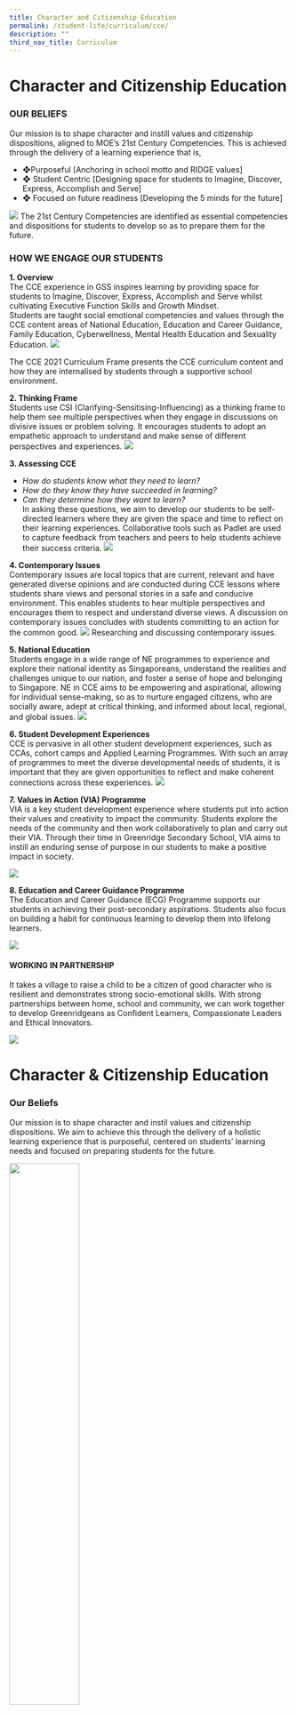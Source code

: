 ```yaml
---
title: Character and Citizenship Education
permalink: /student-life/curriculum/cce/
description: ""
third_nav_title: Curriculum
---
```

# Character and Citizenship Education
### OUR BELIEFS
Our mission is to shape character and instill values and citizenship dispositions, aligned to MOE’s 21st Century Competencies. This is achieved through the delivery of a learning experience that is,
- ❖Purposeful [Anchoring in school motto and RIDGE values]
- ❖	Student Centric [Designing space for students to Imagine, Discover, Express, Accomplish and Serve]
- ❖	Focused on future readiness [Developing the 5 minds for the future]

 ![](/images/CCE2023/cce001.png)
The 21st Century Competencies are identified as essential competencies and dispositions for students to develop so as to prepare them for the future.





### HOW WE ENGAGE OUR STUDENTS
**1. Overview**<br>
The CCE experience in GSS inspires learning by providing space for students to Imagine, Discover, Express, Accomplish and Serve whilst cultivating Executive Function Skills and Growth Mindset.<br>
Students are taught social emotional competencies and values through the CCE content areas of National Education, Education and Career Guidance, Family Education, Cyberwellness, Mental Health Education and Sexuality Education. 
![](/images/CCE2023/cce002.png)
 


The CCE 2021 Curriculum Frame presents the CCE curriculum content and how they are internalised by students through a supportive school environment. 





**2. Thinking Frame**<br>
Students use CSI (Clarifying-Sensitising-Influencing) as a thinking frame to help them see multiple perspectives when they engage in discussions on divisive issues or problem solving.  It encourages students to adopt an empathetic approach to understand and make sense of different perspectives and experiences.
![](/images/CCE2023/cce022.png)
 	 
**3. Assessing CCE**<br><i>
- How do students know what they need to learn?
- How do they know they have succeeded in learning?
- Can they determine how they want to learn?</i><br>
In asking these questions, we aim to develop our students to be self-directed learners where they are given the space and time to reflect on their learning experiences. Collaborative tools such as Padlet are used to capture feedback from teachers and peers to help students achieve their success criteria.
![](/images/CCE2023/cce005.png)










**4. Contemporary Issues**<br>
Contemporary issues are local topics that are current, relevant and have generated diverse opinions and are conducted during CCE lessons where students share views and personal stories in a safe and conducive environment. This enables students to hear multiple perspectives and encourages them to respect and understand diverse views. A discussion on contemporary issues concludes with students committing to an action for the common good. 
![](/images/CCE2023/cce006.png)
Researching and discussing contemporary issues.


**5. National Education**<br>
Students engage in a wide range of NE programmes to experience and explore their national identity as Singaporeans, understand the realities and challenges unique to our nation, and foster a sense of hope and belonging to Singapore. NE in CCE aims to be empowering and aspirational, allowing for individual sense-making, so as to nurture engaged citizens, who are socially aware, adept at critical thinking, and informed about local, regional, and global issues.
![](/images/CCE2023/cce021.png)
 	 









**6. Student Development Experiences**<br>
CCE is pervasive in all other student development experiences, such as CCAs, cohort camps and Applied Learning Programmes. With such an array of programmes to meet the diverse developmental needs of students, it is important that they are given opportunities to reflect and make coherent connections across these experiences.
 ![](/images/CCE2023/cce020.png)



**7. Values in Action (VIA) Programme**<br>
VIA is a key student development experience where students put into action their values and creativity to impact the community. Students explore the needs of the community and then work collaboratively to plan and carry out their VIA.  Through their time in Greenridge Secondary School, VIA aims to instill an enduring sense of purpose in our students to make a positive impact in society.

![](/images/CCE2023/cce019.png)

**8. Education and Career Guidance Programme**<br>
The Education and Career Guidance (ECG) Programme supports our students in achieving their post-secondary aspirations.  Students also focus on building a habit for continuous learning to develop them into lifelong learners.

![](/images/CCE2023/cce018.png)







#### WORKING IN PARTNERSHIP 
It takes a village to raise a child to be a citizen of good character who is resilient and demonstrates strong socio-emotional skills. With strong partnerships between home, school and community, we can work together to develop Greenridgeans as Confident Learners, Compassionate Leaders and Ethical Innovators. 

![](/images/CCE2023/cce017.png)


# **Character &amp; Citizenship Education**

### Our Beliefs

Our mission is to shape character and instil values and citizenship dispositions. We aim to achieve this through the delivery of a holistic learning experience that is purposeful, centered on students’ learning needs and focused on preparing students for the future.

<img src="/images/CCE1.png" style="width:50%">

The global trend of ongoing disruptions generated by a VUCA (Volatile, Uncertain, Complex, Ambiguous) environment requires a shift in our teaching approaches.

### How We Engage Our Students

**1\. Overview**

We develop students’ self-awareness, social awareness and responsible decision-making skills through&nbsp; National Education, Education and Career Guidance, Family Education, Cyberwellness, Mental Health Education and Sexuality Education.&nbsp;&nbsp;

**2\. Thinking Frame**&nbsp;

In CCE, we use CSI (Clarifying-Sensitising-Influencing) as a thinking frame to help students respond responsibly when confronted with controversial issues.&nbsp; It also helps them adopt an empathetic approach to understand different perspectives and make sense of their experiences.

**3\. Assessing CCE**&nbsp;

How do students know what they need to learn? How do they know they have succeeded in learning? Could they determine how they want to learn?&nbsp;

In asking these questions, we seek to develop our students to be Assessment Capable Visible Learners. We provide students with the space for them to reflect and co-construct the success criteria for their learning. As students reflect on their learning experiences using a collaborative tool such as Padlet, teachers can provide feedback to help students internalise their learning.



**4\. Contemporary Issues**  

Contemporary&nbsp; issues consist of topics that are current, relevant to the students and have&nbsp; generated diverse opinions. During CCE lessons, students have the opportunity to share their views and personal stories in a safe and conducive environment. This enables students to hear multiple perspectives and encourages them to respect and understand diverse views. Then the conversation concludes with students committing to act for the common good.


**5\. Student Development Experiences**&nbsp;  

Apart from timetabled lessons, CCE is pervasive in all other student development experiences, such as CCAs, cohort camps and Applied Learning Programmes. With such an array of planned programmes to meet the diverse developmental needs of each academic level, students need to make coherent sense of these experiences. Students are given opportunities to reflect and make connections across these experiences.



**6\. Values in Action (VIA) Programme**&nbsp;&nbsp;

VIA is one of the key student development experiences where students have the opportunity to demonstrate graciousness and play a role in enhancing community spirit and well-being. Weactively reach out to various partners for opportunities where our students can contribute in meeting the needs of the community. As our students make a positive impact in their immediate community, we hope that these experiences help instil in our students an enduring sense of purpose for their lives.



**7\. Education and Career Guidance Programme**&nbsp;

The Education and Career Guidance (ECG) Programme supports our students in achieving their post-secondary aspirations.&nbsp; ECG also focuses on building an attitude for continuous learning to develop them in lifelong learners during their time in school.&nbsp;

It takes a village to raise a child to be a citizen of good character who is&nbsp; resilient and demonstrates strong socio-emotional skill. With a strong partnership between home, school and community, we&nbsp; can work together to develop Greenridgeans as a caring community of inspired learners.


### Our CCE Programmes

1. [Student Development](/school-experience/curriculum/cce/student-development/)
2. [Citizenship Education](/school-experience/curriculum/cce/citizenship-education/values-in-action/)
3. [CCE Learning Space](/school-experience/curriculum/cce/cce-learning-space/)
4. [Cyberwellness](/school-experience/curriculum/cce/cyber-wellness/)
5. [Guidance Programme](/school-experience/curriculum/character-n-citizenship-education/guidance-programme/)